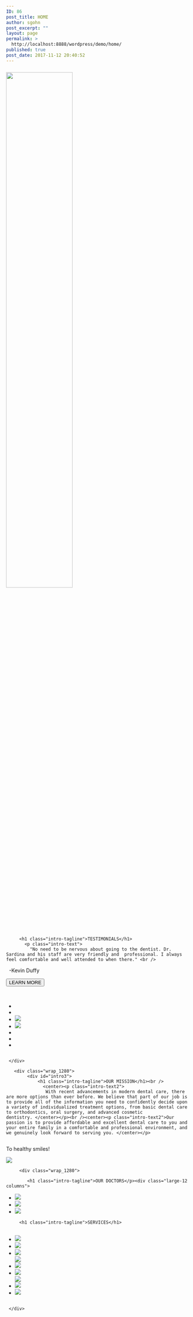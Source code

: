 ```yaml
---
ID: 86
post_title: HOME
author: sgohn
post_excerpt: ""
layout: page
permalink: >
  http://localhost:8888/wordpress/demo/home/
published: true
post_date: 2017-11-12 20:40:52
---
```

<div class="backgroundbricks">
    <div id="intro">
       <div class="wrap_1280">
          <div class="space"></div>
          <h3 class="intro-tagline"></h1>
         <div class="space"></div>
         <div class="logo_image1"><img src="http://localhost:8888/wordpress/demo/wp-content/uploads/2017/10/cropped-Logo_vFinal.png" alt="" width="60%"  class="alignnone size-full wp-image-57" />
        </div>
     </div>
  </div>
    <div id="intro2">
     <div class="wrap_1280">
      
         <h1 class="intro-tagline">TESTIMONIALS</h1>
           <p class="intro-text">
             "No need to be nervous about going to the dentist. Dr. Sardina and his staff are very friendly and  professional. I always feel comfortable and well attended to when there." <br />
            -Kevin Duffy </p> <div class="totheright"><button>LEARN MORE</button></div><br />
<div class="large-12 columns">

<ul class="clearing-thumbs small-block-grid-1 medium-block-grid-6 large-block-grid-6" data-clearing>
<li></li>
<li></li>
<li>
<a href="https://placehold.it/100x100&text=[img]"><img class="doctorphoto" data-caption="caption here..." src="https://placehold.it/100x100&text=[img]"></a></img>
</li>
<li>
<a href="https://placehold.it/100x100&text=[img]"><img class="doctorphoto" data-caption="caption 2 here..." src="https://placehold.it/100x100&text=[img]"></a>
</li>
<li></li><li></li><li></li>
</ul>
</div>
     
     </div>
   </div>
 
 
       <div class="wrap_1280">
            <div id="intro3">
                <h1 class="intro-tagline">OUR MISSION</h1><br />
                  <center><p class="intro-text2">
                   With recent advancements in modern dental care, there are more options than ever before. We believe that part of our job is to provide all of the information you need to confidently decide upon a variety of individualized treatment options, from basic dental care to orthodontics, oral surgery, and advanced cosmetic dentistry. </center></p><br /><center><p class="intro-text2">Our passion is to provide affordable and excellent dental care to you and your entire family in a comfortable and professional environment, and we genuinely look forward to serving you. </center></p>
<div class="row">
<div class="large-6 columns">
<p class="intro-text">To healthy smiles!</p>
</div>
<div class="large-6 columns">
<img src="https://placehold.it/400x250&text=[img]">
</div>
</div>
            </div>
           </div>
       </div>


    
         <div class="wrap_1280">
    
            <h1 class="intro-tagline">OUR DOCTORS</p><div class="large-12 columns">

<ul class="clearing-thumbs small-block-grid-1 medium-block-grid-3 large-block-grid-3" data-clearing>

<li>
<a href="https://placehold.it/300x300&text=[img]"><img class="doctorphoto" data-caption="caption here..." src="https://placehold.it/300x300&text=[img]"></a></img>
</li>
<li>
<a href="https://placehold.it/300x300&text=[img]"><img class="doctorphoto" data-caption="caption 2 here..." src="https://placehold.it/300x300&text=[img]"></a>
</li>
<li>
<a href="https://placehold.it/300x300&text=[img]"><img class="doctorphoto" data-caption="caption 3 here..." src="https://placehold.it/300x300&text=[img]"></a>
</li>
</ul>
</div>
</div>
<div id="intro2">
     <div class="wrap_1280">
      
         <h1 class="intro-tagline">SERVICES</h1>
          
<div class="large-12 columns">

<ul class="clearing-thumbs small-block-grid-2 medium-block-grid-12 large-block-grid-12" data-clearing>
<li><a href="https://placehold.it/175x175&text=[img]"><img class="doctorphoto" data-caption="caption here..." src="https://placehold.it/175x175&text=[img]"></a></li>
<li><a href="https://placehold.it/175x175&text=[img]"><img class="doctorphoto" data-caption="caption here..." src="https://placehold.it/175x175&text=[img]"></a></li>
<li>
<a href="https://placehold.it/175x175&text=[img]"><img class="doctorphoto" data-caption="caption here..." src="https://placehold.it/175x175&text=[img]"></a></img>
</li><a href="https://placehold.it/175x175&text=[img]"><img class="doctorphoto" data-caption="caption here..." src="https://placehold.it/175x175&text=[img]"></a>
<li>
<a href="https://placehold.it/175x175&text=[img]"><img class="doctorphoto" data-caption="caption 2 here..." src="https://placehold.it/175x175&text=[img]"></a>
</li>
<li><a href="https://placehold.it/175x175&text=[img]"><img class="doctorphoto" data-caption="caption here..." src="https://placehold.it/175x175&text=[img]"></a></li><a href="https://placehold.it/175x175&text=[img]"><img class="doctorphoto" data-caption="caption here..." src="https://placehold.it/175x175&text=[img]"></a><li><a href="https://placehold.it/175x175&text=[img]"><img class="doctorphoto" data-caption="caption here..." src="https://placehold.it/175x175&text=[img]"></a></li><li><a href="https://placehold.it/175x175&text=[img]"><img class="doctorphoto" data-caption="caption here..." src="https://placehold.it/175x175&text=[img]"></a></li>
</ul>
</div>
     
     </div>
   </div>

         

   
</div>
<!--#intro-->
<script type="text/javascript">

   jQuery(document).ready(function(){

	jQuery('#intro').parallax("50%", 0.8);

   });

</script>
<head>
<meta charset="utf-8">

<meta name="viewport" content="width=device-width, initial-scale=1.0">
<title>Foundation 5</title>

<link rel="stylesheet" href="https://cdnjs.cloudflare.com/ajax/libs/foundation/5.5.3/css/normalize.min.css">
<link rel="stylesheet" href="https://cdnjs.cloudflare.com/ajax/libs/foundation/5.5.3/css/foundation.min.css">
<link href='https://cdnjs.cloudflare.com/ajax/libs/foundicons/3.0.0/foundation-icons.css' rel='stylesheet' type='text/css'>

<script src="https://cdnjs.cloudflare.com/ajax/libs/modernizr/2.8.3/modernizr.min.js"></script>
</head>
<body>


<script src="https://code.jquery.com/jquery-2.1.4.min.js"></script>
<script src="https://cdnjs.cloudflare.com/ajax/libs/foundation/5.5.3/js/foundation.min.js"></script>
<script>
      $(document).foundation();
    </script>
</body>